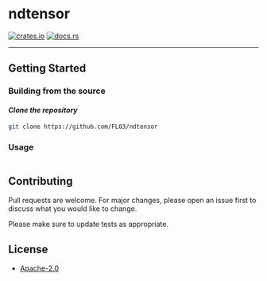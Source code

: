 # ndtensor

<!-- [![Clippy](https://github.com/FL03/acme/actions/workflows/clippy.yml/badge.svg)](https://github.com/FL03/acme/actions/workflows/clippy.yml)
[![Rust](https://github.com/FL03/acme/actions/workflows/rust.yml/badge.svg)](https://github.com/FL03/acme/actions/workflows/rust.yml) -->
[![crates.io](https://img.shields.io/crates/v/ndtensor.svg)](https://crates.io/crates/ndtensor)
[![docs.rs](https://docs.rs/ndtensor/badge.svg)](https://docs.rs/ndtensor)

***



## Getting Started

### Building from the source

#### _Clone the repository_

```bash
git clone https://github.com/FL03/ndtensor
```

### Usage

```rust

```

## Contributing

Pull requests are welcome. For major changes, please open an issue first
to discuss what you would like to change.

Please make sure to update tests as appropriate.

## License

- [Apache-2.0](https://choosealicense.com/licenses/apache-2.0/)

